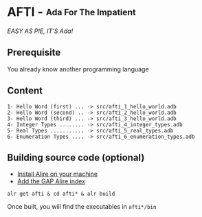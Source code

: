 # AFTI - <sub><sup>Ada For The Impatient</sup></sub>

*EASY AS PIE, IT'S Ada!*

## Prerequisite
You already know another programming language

## Content

```
1- Hello Word (first) ... -> src/afti_1_hello_world.adb    
2- Hello Word (second) .. -> src/afti_2_hello_world.adb    
3- Hello Word (third) ... -> src/afti_3_hello_world.adb    
4- Integer Types ........ -> src/afti_4_integer_types.adb    
5- Real Types ........... -> src/afti_5_real_types.adb    
6- Enumeration Types .... -> src/afti_6_enumeration_types.adb    
```

## Building source code (optional)
 - [Install Alire on your machine](https://github.com/GNAT-Academic-Program/.github/blob/main/profile/readme.md#install-alire-an-ada-package-manager)
 - [Add the GAP Alire index](https://github.com/GNAT-Academic-Program/.github/blob/main/profile/readme.md#add-the-gap-alire-index-important)
```
alr get afti & cd afti* & alr build
```
Once built, you will find the executables in `afti*/bin`
